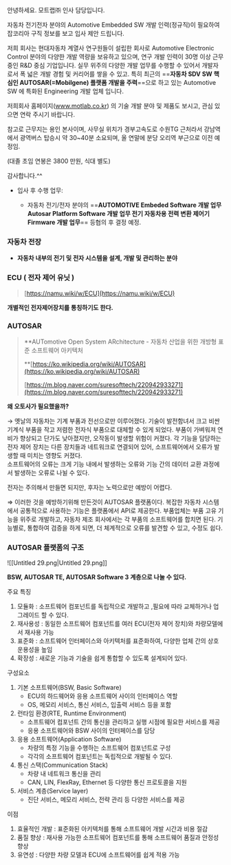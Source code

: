 안녕하세요. 모트랩㈜ 인사 담당입니다.

자동차 전기전자 분야의 Automotive Embedded SW 개발 인력(정규직)이 필요하여 잡코리아 구직 정보를 보고 입사 제안 드립니다.

저희 회사는 현대자동차 계열사 연구원들이 설립한 회사로 Automotive Electronic Control 분야의 다양한 개발 역량을 보유하고 있으며, 연구 개발 인력이 30명 이상 근무 중인 R&D 중심 기업입니다. 실무 위주의 다양한 개발 업무를 수행할 수 있어서 개발자로서 폭 넓은 개발 경험 및 커리어를 쌓을 수 있고. 특히 최근의 ==**자동차 SDV SW 핵심인 AUTOSAR(=Mobilgene) 플랫폼 개발을 주력**==으로 하고 있는 Automotive SW 에 특화된 Engineering 개발 업체 입니다.

저희회사 홈페이지(www.motlab.co.kr) 의 기술 개발 분야 및 제품도 보시고, 관심 있으면 연락 주시기 바랍니다.

참고로 근무지는 용인 본사이며, 사무실 위치가 경부고속도로 수원TG 근처라서 강남역에서 광역버스 탑승시 약 30~40분 소요되며, 올 연말에 분당 오리역 부근으로 이전 예정임.

(대졸 초임 연봉은 3800 만원, 식대 별도)

감사합니다.^^

- 입사 후 수행 업무:
    
    - 자동차 전기/전자 분야의 ==**AUTOMOTIVE Embeded Software 개발 업무Autosar Platform Software 개발 업무 전기 자동차용 전력 변환 제어기 Firmware 개발 업무**== 등협의 후 결정 예정.
    
      
    

### 자동차 전장

- **자동차 내부의 전기 및 전자 시스템을 설계, 개발 및 관리하는 분야**

  

### ECU ( 전자 제어 유닛 )

> [https://namu.wiki/w/ECU](https://namu.wiki/w/ECU)

**개별적인 전자제어장치를 통칭하기도 한다.**

### AUTOSAR

> **AUTomotive Open System ARchitecture - 자동차 산업을 위한 개방형 표준 소프트웨어 아키텍처  
>   
> **[https://ko.wikipedia.org/wiki/AUTOSAR](https://ko.wikipedia.org/wiki/AUTOSAR)
> 
> [https://m.blog.naver.com/suresofttech/220942933271](https://m.blog.naver.com/suresofttech/220942933271)

**왜 오토사가 필요했을까?**

→ 옛날의 자동차는 기계 부품과 전선으로만 이루어졌다. 기술이 발전함녀서 크고 비싼 기계식 부품을 작고 저렴한 전자식 부품으로 대체할 수 있게 되었다. 부품이 가벼워져 연비가 향상되고 단가도 낮아졌지만, 오작동이 발생할 위험이 커졌다. 각 기능을 담당하는 전자 제어 장치는 다른 장치들과 네트워크로 연결되어 있어, 소프트웨어에서 오류가 발생할 때 미치는 영향도 커졌다.  
소프트웨어의 오류는 크게 기능 내에서 발생하는 오류와 기능 간의 데이터 교환 과정에서 발생하는 오류로 나뉠 수 있다.  

전자는 주의해서 만들면 되지만, 후자는 노력으로만 예방이 어렵다.

⇒ 이러한 것을 예방하기위해 만든것이 AUTOSAR 플랫폼이다. 복잡한 자동차 시스템에서 공통적으로 사용하는 기능은 플랫폼에서 API로 제공한다. 부품업체는 부품 고유 기능을 위주로 개발하고, 자동차 제조 회사에서는 각 부품의 소프트웨어를 합치면 된다. 기능별로, 통합하여 검증을 하게 되면, 더 체계적으로 오류를 발견할 수 있고, 수정도 쉽다.

  

### AUTOSAR 플랫폼의 구조

![[Untitled 29.png|Untitled 29.png]]

**BSW, AUTOSAR TE, AUTOSAR Software 3 계층으로 나눌 수 있다.**

  

주요 특징

1. 모듈화 : 소프트웨어 컴포넌트를 독립적으로 개발하고 ,필요에 따라 교체하거나 업그레이드 할 수 있다.
2. 재사용성 : 동일한 소프트웨어 컴포넌트를 여러 ECU(전자 제어 장치)와 차량모델에서 재사용 가능
3. 표준화 : 소프트웨어 인터페이스와 아키텍처를 표준화하여, 다양한 업체 간의 상호 운용성을 높임
4. 확장성 : 새로운 기능과 기술을 쉽게 통합할 수 있도록 설계되어 있다.

  

구성요소

1. 기본 소프트웨어(BSW, Basic Software)
    - ECU의 하드웨어와 응용 소프트웨어 사이의 인터페이스 역할
    - OS, 메모리 서비스, 통신 서비스, 입출력 서비스 등을 포함
2. 런타임 환경(RTE, Runtime Environment)
    - 소프트웨어 컴포넌트 간의 통신을 관리하고 실행 시점에 필요한 서비스를 제공
    - 응용 소프트웨어와 BSW 사이의 인터페이스를 담당
3. 응용 소프트웨어(Application Software)
    - 차량의 특정 기능을 수행하는 소프트웨어 컴포넌트로 구성
    - 각각의 소프트웨어 컴포넌트는 독립적으로 개발될 수 있다.
4. 통신 스택(Communication Stack)
    - 차량 내 네트워크 통신을 관리
    - CAN, LIN, FlexRay, Ethernet 등 다양한 통신 프로토콜을 지원
5. 서비스 계층(Service layer)
    - 진단 서비스, 메모리 서비스, 전략 관리 등 다양한 서비스를 제공

  

이점

1. 효율적인 개발 : 표준화된 아키텍처를 통해 소프트웨어 개발 시간과 비용 절감
2. 품질 향상 : 재사용 가능한 소프트웨어 컴포넌트를 통해 소프트웨어 품질과 안정성향상
3. 유연성 : 다양한 차량 모델과 ECU에 소프트웨어를 쉽게 적용 가능